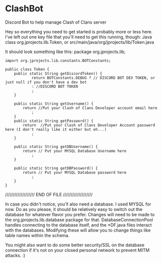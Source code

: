 # ClashBot
Discord Bot to help manage Clash of Clans server

Hey so everything you need to get started is probably more or less here. I've left out one key file that you'll need to get this running, though:
Java class org.jprojects.lib.Token, or src/main/java/org/jprojects/lib/Token.java

It should look something like this:
package org.jprojects.lib;

	import org.jprojects.lib.constants.BOTConstants;

	public class Token {
		public static String getDiscordToken() {
	    		return BOTConstants.DEBUG ? // DISCORD BOT DEV TOKEN, or just null if you don't have a dev bot
	    		: //DISCORD BOT TOKEN
	    		;
	  	}

	  	public static String getUsername() {
			return //Put your Clash of Clans Developer account email here
	    		;
		}
		public static String getPassword() {
			return  //Put your Clash of Clans Developer Account password here (I don't really like it either but eh...)
	    		;
		}
		
		public static String getDBUsername() {
			return // Put your MYSQL Database Username here
	    		;
		}

		public static String getDBPassword() {
			return // Put your MYSQL Database password here
	    		;
		}
	}
  
  /////////////////// END OF FILE ///////////////////
  
  In case you didn't notice, you'll also need a database. I used MYSQL for now. 
  Do as you please, it should be relatively easy to switch out the database for whatever flavor you prefer. 
  Changes will need to be made to the org.jprojects.lib.database package for that. 
  DatabaseConnectionPool handles connecting to the database itself, and the \*DF.java files interact with the databases. 
  Modifying these will allow you to change things like table names within the schema.
  
  You might also want to do some better security/SSL on the database connection if it's not on your closed personal network to prevent MITM attacks. :)
